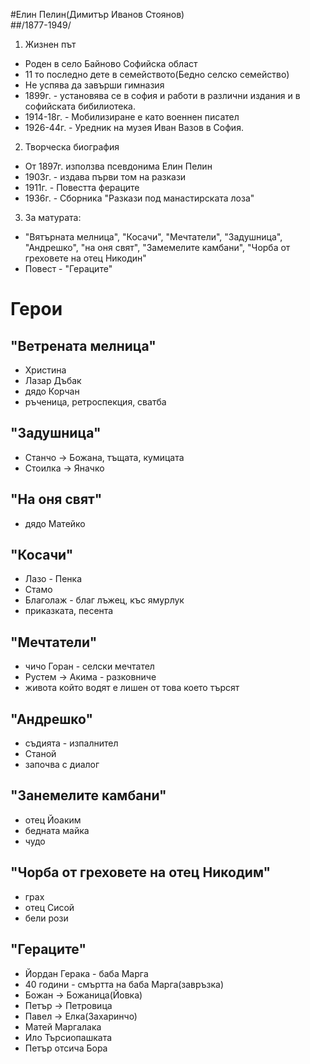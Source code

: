#Елин Пелин(Димитър Иванов Стоянов)  
##/1877-1949/
1. Жизнен път
  - Роден в село Байново Софийска област
  - 11 то последно дете в семейството(Бедно селско семейство)
  - Не успява да завърши гимназия
  - 1899г. - установява се в софия и работи в различни издания и в софийската бибилиотека. 
  - 1914-18г. - Мобилизиране е като военнен писател
  - 1926-44г. - Уредник на музея Иван Вазов в София.
2. Творческа биография
  - От 1897г. използва псевдонима Елин Пелин
  - 1903г. - издава първи том на разкази
  - 1911г. - Повестта фераците
  - 1936г. - Сборника "Разкази под манастирската лоза"
3. За матурата:
  - "Вятърната мелница", "Косачи", "Мечтатели", "Задушница", "Андрешко", "на оня свят", "Замемелите камбани", "Чорба от греховете на отец Никодин"
  - Повест - "Гераците"

Герои
=====

"Ветрената мелница"
-------------------
- Христина
- Лазар Дъбак
- дядо Корчан
- ръченица, ретроспекция, сватба

"Задушница"
-----------
- Станчо -> Божана, тъщата, кумицата
- Стоилка -> Яначко 

"На оня свят"
-------------
- дядо Матейко

"Косачи"
--------
- Лазо - Пенка
- Стамо
- Благолаж - благ лъжец, къс ямурлук
- приказката, песента

"Мечтатели"
-----------
- чичо Горан - селски мечтател
- Рустем -> Акима - разковниче
- живота който водят е лишен от това което търсят

"Андрешко"
----------
- съдията - изпалнител
- Станой
- започва с диалог

"Занемелите камбани"
--------------------
- отец Йоаким
- бедната майка
- чудо 

"Чорба от греховете на отец Никодим"
------------------------------------
- грах
- отец Сисой
- бели рози

"Гераците"
----------
- Йордан Герака - баба Марга
- 40 години - смъртта на баба Марга(завръзка)
- Божан -> Божаница(Йовка)
- Петър -> Петровица
- Павел -> Елка(Захаринчо)
- Матей Маргалака
- Ило Търсиопашката
- Петър отсича Бора

